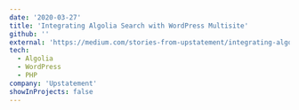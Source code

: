 ```yaml
---
date: '2020-03-27'
title: 'Integrating Algolia Search with WordPress Multisite'
github: ''
external: 'https://medium.com/stories-from-upstatement/integrating-algolia-search-with-wordpress-multisite-e2dea3ed449c'
tech:
  - Algolia
  - WordPress
  - PHP
company: 'Upstatement'
showInProjects: false
---
```

